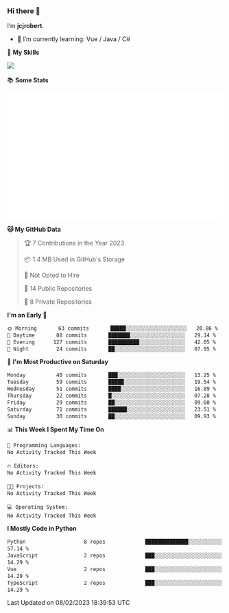 ### Hi there 👋

I’m **jcjrobert**.

- 🌱 I’m currently learning: Vue / Java / C#

🌟 **My Skills**

![](https://img.shields.io/badge/-Python-3e74a2?style=flat-square&logo=Python&logoColor=fff)

📚 **Some Stats**

![](https://github.com/jcjrobert/github-stats/blob/master/generated/overview.svg)

<!--START_SECTION:waka-->
**🐱 My GitHub Data** 

> 🏆 7 Contributions in the Year 2023
 > 
> 📦 1.4 MB Used in GitHub's Storage 
 > 
> 🚫 Not Opted to Hire
 > 
> 📜 14 Public Repositories 
 > 
> 🔑 8 Private Repositories  
 > 
**I'm an Early 🐤** 

```text
🌞 Morning       63 commits       █████░░░░░░░░░░░░░░░░░░░░   20.86 % 
🌆 Daytime       88 commits       ███████░░░░░░░░░░░░░░░░░░   29.14 % 
🌃 Evening      127 commits       ██████████░░░░░░░░░░░░░░░   42.05 % 
🌙 Night         24 commits       ██░░░░░░░░░░░░░░░░░░░░░░░   07.95 % 

```
📅 **I'm Most Productive on Saturday** 

```text
Monday          40 commits       ███░░░░░░░░░░░░░░░░░░░░░░   13.25 % 
Tuesday         59 commits       █████░░░░░░░░░░░░░░░░░░░░   19.54 % 
Wednesday       51 commits       ████░░░░░░░░░░░░░░░░░░░░░   16.89 % 
Thursday        22 commits       █░░░░░░░░░░░░░░░░░░░░░░░░   07.28 % 
Friday          29 commits       ██░░░░░░░░░░░░░░░░░░░░░░░   09.60 % 
Saturday        71 commits       ██████░░░░░░░░░░░░░░░░░░░   23.51 % 
Sunday          30 commits       ██░░░░░░░░░░░░░░░░░░░░░░░   09.93 % 

```


📊 **This Week I Spent My Time On** 

```text
💬 Programming Languages: 
No Activity Tracked This Week

🔥 Editors: 
No Activity Tracked This Week

🐱‍💻 Projects: 
No Activity Tracked This Week

💻 Operating System: 
No Activity Tracked This Week

```

**I Mostly Code in Python** 

```text
Python                   8 repos             ██████████████░░░░░░░░░░░   57.14 % 
JavaScript               2 repos             ███░░░░░░░░░░░░░░░░░░░░░░   14.29 % 
Vue                      2 repos             ███░░░░░░░░░░░░░░░░░░░░░░   14.29 % 
TypeScript               2 repos             ███░░░░░░░░░░░░░░░░░░░░░░   14.29 % 

```



 Last Updated on 08/02/2023 18:39:53 UTC
<!--END_SECTION:waka-->
